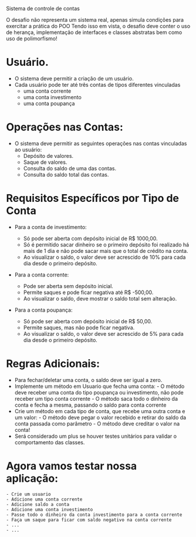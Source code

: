Sistema de controle de contas

O desafio não representa um sistema real, apenas simula condições para exercitar a prática do POO
Tendo isso em vista, o desafio deve conter o uso de herança, implementação de interfaces e classes abstratas bem como uso de polimorfismo!

# Usuário.

- O sistema deve permitir a criação de um usuário.
- Cada usuário pode ter até três contas de tipos diferentes vinculadas
  - uma conta corrente
  - uma conta investimento
  - uma conta poupança

# Operações nas Contas:

- O sistema deve permitir as seguintes operações nas contas vinculadas ao usuário:
  - Depósito de valores.
  - Saque de valores.
  - Consulta do saldo de uma das contas.
  - Consulta do saldo total das contas.

# Requisitos Específicos por Tipo de Conta

- Para a conta de investimento:
  - Só pode ser aberta com depósito inicial de R$ 1000,00.
  - Só é permitido sacar dinheiro se o primeiro depósito foi realizado há mais de 1 dia e não pode sacar mais que o total de crédito na conta.
  - Ao visualizar o saldo, o valor deve ser acrescido de 10% para cada dia desde o primeiro depósito.
- Para a conta corrente:
  - Pode ser aberta sem depósito inicial.
  - Permite saques e pode ficar negativa até R$ -500,00.
  - Ao visualizar o saldo, deve mostrar o saldo total sem alteração.
- Para a conta poupança:

  - Só pode ser aberta com depósito inicial de R$ 50,00.
  - Permite saques, mas não pode ficar negativa.
  - Ao visualizar o saldo, o valor deve ser acrescido de 5% para cada dia desde o primeiro depósito.

# Regras Adicionais:

- Para fechar/deletar uma conta, o saldo deve ser igual a zero.
- Implemente um método em Usuario que fecha uma conta: - O método deve receber uma conta do tipo poupança ou investimento, não pode receber um tipo conta corrente - O método saca todo o dinheiro da conta e fecha a mesma, passando o saldo para conta corrente
- Crie um método em cada tipo de conta, que recebe uma outra conta e um valor: - O método deve pegar o valor recebido e retirar do saldo da conta passada como parâmetro - O método deve creditar o valor na conta!
- Será considerado um plus se houver testes unitários para validar o comportamento das classes.

# Agora vamos testar nossa aplicação:

    - Crie um usuario
    - Adicione uma conta corrente
    - Adicione saldo a conta
    - Adicione uma conta investimento
    - Passe todo o dinheiro da conta investimento para a conta corrente
    - Faça um saque para ficar com saldo negativo na conta corrente
    - ...
    - ...
